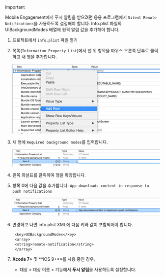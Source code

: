 > [!IMPORTANT]
> Mobile Engagement에서 푸시 알림을 받으려면 응용 프로그램에서 `Silent Remote Notifications`을 사용하도록 설정해야 합니다. Info.plist 파일의 UIBackgroundModes 배열에 원격 알림 값을 추가해야 합니다.
> 
> 

1. 프로젝트에서 `info.plist` 파일 열기
2. 목록(`Information Property List`)에서 맨 위 항목을 마우스 오른쪽 단추로 클릭하고 새 행을 추가합니다.
   
    ![](./media/mobile-engagement-ios-silent-push/xcode-plist-add-silent-push1.png)
3. 새 행에 `Required background modes`를 입력합니다.
   
    ![](./media/mobile-engagement-ios-silent-push/xcode-plist-add-silent-push2.png)
4. 왼쪽 화살표를 클릭하여 행을 확장합니다.
5. 항목 0에 다음 값을 추가합니다. `App downloads content in response to push notifications`
   
    ![](./media/mobile-engagement-ios-silent-push/xcode-plist-add-silent-push3.png)
6. 변경하고 나면 info.plist XML에 다음 키와 값이 포함되어야 합니다.
   
        <key>UIBackgroundModes</key>
        <array>
        <string>remote-notification</string>
        </array>
7. **Xcode 7+** 및 **iOS 9+**를 사용 중인 경우,
   
   * 대상 > 대상 이름 > 기능에서 **푸시 알림**을 사용하도록 설정합니다.

<!---HONumber=Oct15_HO3-->